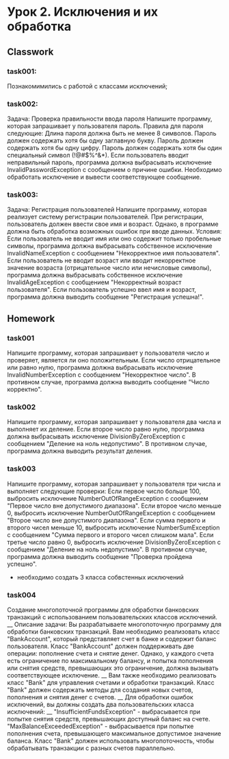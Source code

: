 # Урок 2. Исключения и их обработка
## Classwork
### task001:
Познакомимились с работой с классами исключений;
### task002:
Задача: Проверка правильности ввода пароля
Напишите программу, которая запрашивает у пользователя пароль. Правила для пароля следующие:
Длина пароля должна быть не менее 8 символов.
Пароль должен содержать хотя бы одну заглавную букву.
Пароль должен содержать хотя бы одну цифру.
Пароль должен содержать хотя бы один специальный символ (!@#$%^&*).
Если пользователь вводит неправильный пароль, программа должна выбрасывать исключение 
InvalidPasswordException с сообщением о причине ошибки. Необходимо обработать исключение и 
вывести соответствующее сообщение.
### task003:
Задача: Регистрация пользователей
Напишите программу, которая реализует систему регистрации пользователей. При регистрации, 
пользователь должен ввести свое имя и возраст. Однако, в программе должна быть обработка 
возможных ошибок при вводе данных.
Условия:
Если пользователь не вводит имя или оно содержит только пробельные символы, программа должна 
выбрасывать собственное исключение InvalidNameException с сообщением "Некорректное имя 
пользователя".
Если пользователь не вводит возраст или вводит некорректное значение возраста 
(отрицательное число или нечисловые символы), программа должна выбрасывать собственное 
исключение InvalidAgeException с сообщением "Некорректный возраст пользователя".
Если пользователь успешно ввел имя и возраст, программа должна выводить сообщение 
"Регистрация успешна!".
## Homework
### task001
Напишите программу, которая запрашивает у пользователя число и проверяет, является ли оно 
положительным. Если число отрицательное или равно нулю, программа должна выбрасывать 
исключение InvalidNumberException с сообщением "Некорректное число". В противном случае, 
программа должна выводить сообщение "Число корректно".
### task002
Напишите программу, которая запрашивает у пользователя два числа и выполняет их деление. 
Если второе число равно нулю, программа должна выбрасывать исключение DivisionByZeroException 
с сообщением "Деление на ноль недопустимо". В противном случае, программа должна выводить 
результат деления.
### task003
Напишите программу, которая запрашивает у пользователя три числа и выполняет следующие проверки:
Если первое число больше 100, выбросить исключение NumberOutOfRangeException с сообщением 
"Первое число вне допустимого диапазона".
Если второе число меньше 0, выбросить исключение NumberOutOfRangeException с сообщением 
"Второе число вне допустимого диапазона".
Если сумма первого и второго чисел меньше 10, выбросить исключение NumberSumException с 
сообщением "Сумма первого и второго чисел слишком мала".
Если третье число равно 0, выбросить исключение DivisionByZeroException с сообщением 
"Деление на ноль недопустимо".
В противном случае, программа должна выводить сообщение "Проверка пройдена успешно".
- необходимо создать 3 класса собвстенных исключений
### task004
Создание многопоточной программы для обработки банковских транзакций с использованием пользовательских классов исключений.
__
Описание задачи:
Вы разрабатываете многопоточную программу для обработки банковских транзакций. Вам необходимо реализовать класс "BankAccount", который представляет счет в банке и содержит баланс пользователя. Класс "BankAccount" должен поддерживать две операции: пополнение счета и снятие денег. Однако, у каждого счета есть ограничение по максимальному балансу, и попытка пополнения или снятия средств, превышающих это ограничение, должна вызывать соответствующее исключение.
__
Вам также необходимо реализовать класс "Bank" для управления счетами и обработки транзакций. Класс "Bank" должен содержать методы для создания новых счетов, пополнения и снятия денег с счетов.
__
Для обработки ошибок исключений, вы должны создать два пользовательских класса исключений:
__
"InsufficientFundsException" - выбрасывается при попытке снятия средств, превышающих доступный баланс на счете.
"MaxBalanceExceededException" - выбрасывается при попытке пополнения счета, превышающего максимальное допустимое значение баланса.
Класс "Bank" должен использовать многопоточность, чтобы обрабатывать транзакции с разных счетов параллельно.
